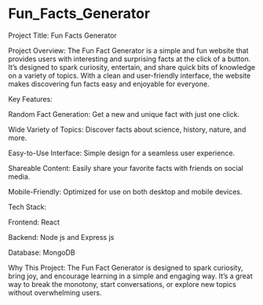 # Fun_Facts_Generator

Project Title: Fun Facts Generator

Project Overview: The Fun Fact Generator is a simple and fun website that provides users with interesting and surprising facts at the click of a button. It’s designed to spark curiosity, entertain, and share quick bits of knowledge on a variety of topics. With a clean and user-friendly interface, the website makes discovering fun facts easy and enjoyable for everyone.

Key Features:
  
   Random Fact Generation: Get a new and unique fact with just one click.
 
  Wide Variety of Topics: Discover facts about science, history, nature, and more.
 
  Easy-to-Use Interface: Simple design for a seamless user experience.
  
  Shareable Content: Easily share your favorite facts with friends on social media.
  
  Mobile-Friendly: Optimized for use on both desktop and mobile devices.

Tech Stack:
  
  Frontend: React
  
  Backend: Node js and Express js
  
  Database: MongoDB

Why This Project:
 The Fun Fact Generator is designed to spark curiosity, bring joy, and encourage learning in a simple and engaging way. It’s a great way to break the monotony, start conversations, or explore new topics without overwhelming users.
